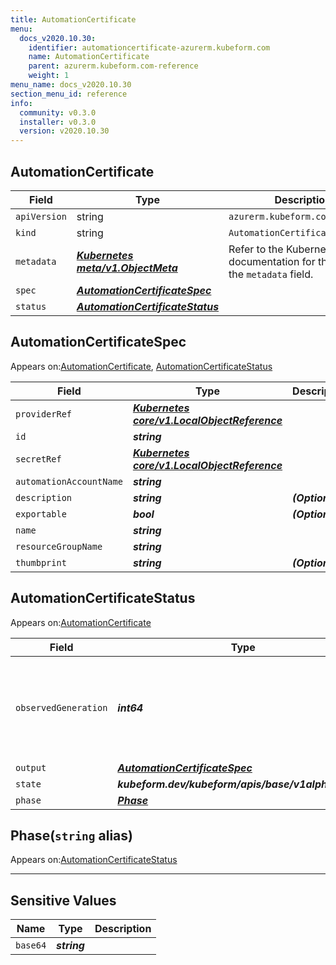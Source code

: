```yaml
---
title: AutomationCertificate
menu:
  docs_v2020.10.30:
    identifier: automationcertificate-azurerm.kubeform.com
    name: AutomationCertificate
    parent: azurerm.kubeform.com-reference
    weight: 1
menu_name: docs_v2020.10.30
section_menu_id: reference
info:
  community: v0.3.0
  installer: v0.3.0
  version: v2020.10.30
---
```


## AutomationCertificate
| Field | Type | Description |
| ------ | ----- | ----------- |
| `apiVersion` | string | `azurerm.kubeform.com/v1alpha1` |
|    `kind` | string | `AutomationCertificate` |
| `metadata` | ***[Kubernetes meta/v1.ObjectMeta](https://v1-18.docs.kubernetes.io/docs/reference/generated/kubernetes-api/v1.18/#objectmeta-v1-meta)***|Refer to the Kubernetes API documentation for the fields of the `metadata` field.|
| `spec` | ***[AutomationCertificateSpec](#automationcertificatespec)***||
| `status` | ***[AutomationCertificateStatus](#automationcertificatestatus)***||
## AutomationCertificateSpec

Appears on:[AutomationCertificate](#automationcertificate), [AutomationCertificateStatus](#automationcertificatestatus)

| Field | Type | Description |
| ------ | ----- | ----------- |
| `providerRef` | ***[Kubernetes core/v1.LocalObjectReference](https://v1-18.docs.kubernetes.io/docs/reference/generated/kubernetes-api/v1.18/#localobjectreference-v1-core)***||
| `id` | ***string***||
| `secretRef` | ***[Kubernetes core/v1.LocalObjectReference](https://v1-18.docs.kubernetes.io/docs/reference/generated/kubernetes-api/v1.18/#localobjectreference-v1-core)***||
| `automationAccountName` | ***string***||
| `description` | ***string***| ***(Optional)*** |
| `exportable` | ***bool***| ***(Optional)*** |
| `name` | ***string***||
| `resourceGroupName` | ***string***||
| `thumbprint` | ***string***| ***(Optional)*** |
## AutomationCertificateStatus

Appears on:[AutomationCertificate](#automationcertificate)

| Field | Type | Description |
| ------ | ----- | ----------- |
| `observedGeneration` | ***int64***| ***(Optional)*** Resource generation, which is updated on mutation by the API Server.|
| `output` | ***[AutomationCertificateSpec](#automationcertificatespec)***| ***(Optional)*** |
| `state` | ***kubeform.dev/kubeform/apis/base/v1alpha1.State***| ***(Optional)*** |
| `phase` | ***[Phase](#phase)***| ***(Optional)*** |
## Phase(`string` alias)

Appears on:[AutomationCertificateStatus](#automationcertificatestatus)

---
## Sensitive Values
| Name | Type | Description |
|------|------|-------------|
| `base64` | ***string*** ||

